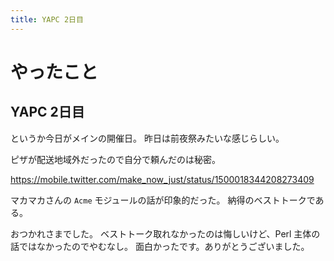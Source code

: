 ```yaml
---
title: YAPC 2日目
---
```


# やったこと

## YAPC 2日目

というか今日がメインの開催日。
昨日は前夜祭みたいな感じらしい。

ピザが配送地域外だったので自分で頼んだのは秘密。

<https://mobile.twitter.com/make_now_just/status/1500018344208273409>

マカマカさんの `Acme` モジュールの話が印象的だった。
納得のベストトークである。

おつかれさまでした。
ベストトーク取れなかったのは悔しいけど、Perl 主体の話ではなかったのでやむなし。
面白かったです。ありがとうございました。
